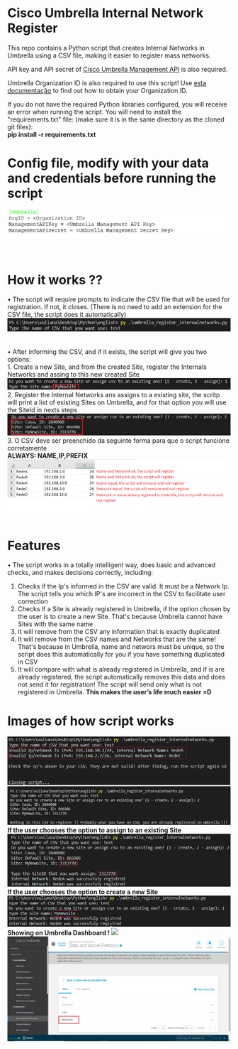 # Cisco Umbrella Internal Network Register

This repo contains a Python script that creates Internal Networks in Umbrella using a CSV file, making it easier to register mass networks.

API key and API secret of <a href="https://docs.umbrella.com/umbrella-api/docs/authentication-and-errors">Cisco Umbrella Management API</a> is also required.

Umbrella Organization ID is also required to use this script! Use <a href = "https://docs.umbrella.com/deployment-umbrella/docs/find-your-organization-id" target="_blank">esta documentação</a> to find out how to obtain your Organization ID.

If you do not have the required Python libraries configured, you will receive an error when running the script. You will need to install the "requirements.txt" file: (make sure it is in the same directory as the cloned git files):<br>
<b> pip install -r requirements.txt</b><br>

# Config file, modify with your data and credentials before running the script
<img src="screenshots/configuration.png"><br><br><br>


# How it works ??
• The script will require prompts to indicate the CSV file that will be used for registration. If not, it closes. (There is no need to add an extension for the CSV file, the script does it automatically)<br>
<img src="screenshots/typecsv.png"><br><br><br>
• After informing the CSV, and if it exists, the script will give you two options:<br> 
    1. Create a new Site, and from the created Site, register the Internals Networks and assing to this new created Site<br>
    <img src="screenshots/create_newSite.png"><br>
    2. Register the Internal Networks ans assigns to a existing site, the scritp will print a list of existing Sites on Umbrella, and for that option you will use the SiteId in nexts steps<br>
    <img src="screenshots/listSites.png"><br>
    3. O CSV deve ser preenchido da seguinte forma para que o script funcione corretamente<br>
<b> ALWAYS: NAME,IP,PREFIX</b>
<img src="screenshots/csv_file.png"><br><br>

# Features
•  The script works in a totally intelligent way, does basic and advanced checks, and makes decisions correctly, including:<br>
1. Checks if the Ip's informed in the CSV are valid. It must be a Network Ip. The script tells you which IP's are incorrect in the CSV to facilitate user correction
2. Checks if a Site is already registered in Umbrella, if the option chosen by the user is to create a new Site. That's because Umbrella cannot have Sites with the same name
3. It will remove from the CSV any information that is exactly duplicated
4. It will remove from the CSV names and Networks that are the same! That's because in Umbrella, name and networs must be unique, so the script does this automatically for you if you have something duplicated in CSV
5. It will compare with what is already registered in Umbrella, and if is are already registered, the script automatically removes this data and does not send it for registration! The script will send only what is not registered in Umbrella. <b>This makes the user’s life much easier =D</b>

# Images of how script works
<img src="screenshots/invalidNetwork.png"><br>
<img src="screenshots/nothing_new.png"><br>
<b> If the user chooses the option to assign to an existing Site<b><br>
<img src="screenshots/option_assign.png"><br>
<b> If the user chooses the option to create a new Site<b>
<img src="screenshots/option_create.png"><br>
<b> Showing on Umbrella Dashboard !
<img src="screenshots/umbrella_internalnetword.png"><br>
<img src="screenshots/umbrellaSites.png"><br>
